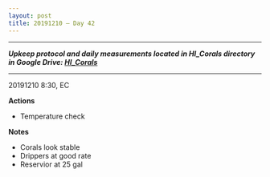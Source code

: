 ```yaml
---
layout: post
title: 20191210 – Day 42
---
```


---
***Upkeep protocol and daily measurements located in HI_Corals directory in Google Drive: [HI_Corals](https://drive.google.com/drive/u/1/folders/1Dxil5Lj1ynvuIuGDWx9_AyqkdplIcCZQ)***

---
20191210 8:30, EC

**Actions**  
- Temperature check

**Notes**  
- Corals look stable
- Drippers at good rate
- Reservior at 25 gal